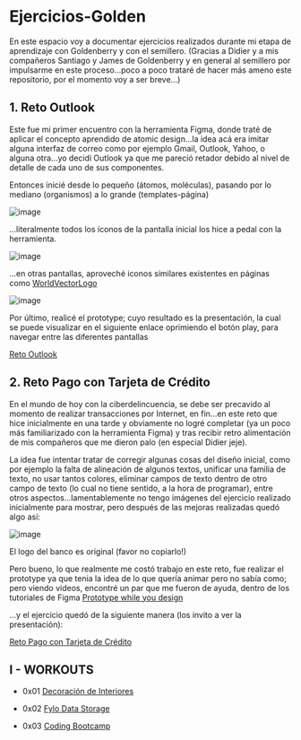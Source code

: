 # Ejercicios-Golden
En este espacio voy a documentar ejercicios realizados durante mi etapa de aprendizaje con Goldenberry y con el semillero.
(Gracias a Didier y a mis compañeros Santiago y James de Goldenberry y en general al semillero por impulsarme en este proceso...poco a poco trataré de hacer más ameno este repositorio, por el momento voy a ser breve...)


## 1. Reto Outlook 

Este fue mi primer encuentro con la herramienta Figma, donde traté de aplicar el concepto aprendido de atomic design...la idea acá era imitar alguna interfaz de correo como por ejemplo Gmail, Outlook, Yahoo, o alguna otra...yo decidí Outlook ya que me pareció retador debido al nivel de detalle de cada uno de sus componentes.

Entonces inicié desde lo pequeño (átomos, moléculas), pasando por lo mediano (organismos) a lo grande (templates-página)

![image](https://user-images.githubusercontent.com/12650489/136569541-8d93cce5-4d40-45ec-8f6c-182ecc0f61e7.png)

...literalmente todos los íconos de la pantalla inicial los hice a pedal con la herramienta.

![image](https://user-images.githubusercontent.com/12650489/136571144-f134f108-c8a9-4969-8a96-87503b1d77b2.png)

...en otras pantallas, aproveché iconos similares existentes en páginas como [WorldVectorLogo](https://worldvectorlogo.com/search/language)

![image](https://user-images.githubusercontent.com/12650489/136571968-903ffb6a-cbd3-4671-b4ab-deeebf0e2d6e.png)

Por último, realicé el prototype; cuyo resultado es la presentación, la cual se puede visualizar en el siguiente enlace oprimiendo el botón play, para navegar entre las diferentes pantallas

[Reto Outlook](https://www.figma.com/file/pBOGcuQv27myP0hZx6I0BE/Copia-Outlook?node-id=131%3A12165)

## 2. Reto Pago con Tarjeta de Crédito

En el mundo de hoy con la ciberdelincuencia, se debe ser precavido al momento de realizar transacciones por Internet, en fin...en este reto que hice inicialmente en una tarde y obviamente no logré completar (ya un poco más familiarizado con la herramienta Figma) y tras recibir retro alimentación de mis compañeros que me dieron palo (en especial Didier jeje).  

La idea fue intentar tratar de corregir algunas cosas del diseño inicial, como por ejemplo la falta de alineación de algunos textos, unificar una familia de texto, no usar tantos colores, eliminar campos de texto dentro de otro campo de texto (lo cual no tiene sentido, a la hora de programar), entre otros aspectos...lamentablemente no tengo imágenes del ejercicio realizado inicialmente para mostrar, pero después de las mejoras realizadas quedó algo así:

![image](https://user-images.githubusercontent.com/12650489/136576239-70a888c8-b0da-43e5-a704-1f815fb76ef0.png)

El logo del banco es original (favor no copiarlo!)

Pero bueno, lo que realmente me costó trabajo en este reto, fue realizar el prototype ya que tenia la idea de lo que quería animar pero no sabía como; pero viendo videos, encontré un par que me fueron de ayuda, dentro de los tutoriales de Figma [Prototype while you design](https://www.youtube.com/playlist?list=PLXDU_eVOJTx7aqRW3Skp1aRT9ktC3ctqA) 

...y el ejercicio quedó de la siguiente manera (los invito a ver la presentación):

[Reto Pago con Tarjeta de Crédito](https://www.figma.com/file/Ak8fOrDlBLBZ9ROCiySNKo/Reto_CreditCard?node-id=86%3A1766)

## I - WORKOUTS

 - 0x01 [Decoración de Interiores](https://www.figma.com/file/QSKrn3CNaK7MLLc2aocqQn/1_Deco_int_coaching?node-id=62%3A11)

 - 0x02 [Fylo Data Storage](https://www.figma.com/file/xPQV1vNwTFiHaeVu7Qd4En/2_Fylo_data_storage?node-id=3%3A26)
 
 - 0x03 [Coding Bootcamp](https://www.figma.com/file/fsJzLLIoaO5UXLefES8sDn/3_coding_bootcamp_testimonials_slider?node-id=5%3A70)
